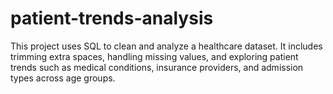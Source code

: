 # patient-trends-analysis

This project uses SQL to clean and analyze a healthcare dataset. It includes trimming extra spaces, handling missing values, and exploring patient trends such as medical conditions, insurance providers, and admission types across age groups.
